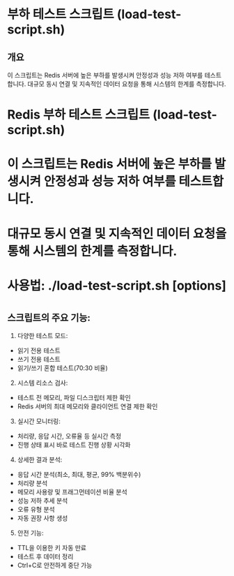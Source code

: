 # 부하 테스트 스크립트 (load-test-script.sh)

## 개요
이 스크립트는 Redis 서버에 높은 부하를 발생시켜 안정성과 성능 저하 여부를 테스트합니다. 대규모 동시 연결 및 지속적인 데이터 요청을 통해 시스템의 한계를 측정합니다.
#
# Redis 부하 테스트 스크립트 (load-test-script.sh)
# 
# 이 스크립트는 Redis 서버에 높은 부하를 발생시켜 안정성과 성능 저하 여부를 테스트합니다.
# 대규모 동시 연결 및 지속적인 데이터 요청을 통해 시스템의 한계를 측정합니다.
#
# 사용법: ./load-test-script.sh [options]
#

## 스크립트의 주요 기능:

1. 다양한 테스트 모드:

- 읽기 전용 테스트
- 쓰기 전용 테스트
- 읽기/쓰기 혼합 테스트(70:30 비율)


2. 시스템 리소스 검사:

- 테스트 전 메모리, 파일 디스크립터 제한 확인
- Redis 서버의 최대 메모리와 클라이언트 연결 제한 확인


3. 실시간 모니터링:

- 처리량, 응답 시간, 오류율 등 실시간 측정
- 진행 상태 표시 바로 테스트 진행 상황 시각화


4. 상세한 결과 분석:

- 응답 시간 분석(최소, 최대, 평균, 99% 백분위수)
- 처리량 분석
- 메모리 사용량 및 프래그먼테이션 비율 분석
- 성능 저하 추세 분석
- 오류 유형 분석
- 자동 권장 사항 생성


5. 안전 기능:

- TTL을 이용한 키 자동 만료
- 테스트 후 데이터 정리
- Ctrl+C로 안전하게 중단 가능